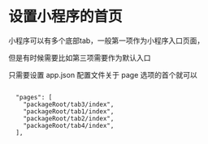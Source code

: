 

# 设置小程序的首页

小程序可以有多个底部tab，一般第一项作为小程序入口页面，


但是有时候需要比如第三项需要作为默认入口

只需要设置 app.json 配置文件关于 page 选项的首个就可以

```

  "pages": [
    "packageRoot/tab3/index",
    "packageRoot/tab1/index",
    "packageRoot/tab2/index",
    "packageRoot/tab4/index",
  ],

```